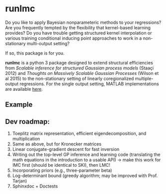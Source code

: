 # runlmc

Do you like to apply Bayesian nonparameteric methods to your regressions? Are you frequently tempted by the flexibility that kernel-based learning provides? Do you have trouble getting structured kernel interpolation or various training conditional inducing point approaches to work in a non-stationary multi-output setting?

If so, this package is for you.

**runlmc** is a python 3 package designed to extend structural efficiencies from _Scalable inference for structured Gaussian process models_ (Staaçi 2012) and _Thoughts on Massively Scalable Gaussian Processes_ (Wilson et al 2015) to the non-stationary setting of linearly coregionalized multiple-output regressions. For the single output setting, MATLAB implementations are available [here](http://www.gaussianprocess.org/gpml/code/matlab/doc/).

## Example



## Dev roadmap:

1. Toeplitz matrix representation, efficient eigendecomposition, and multiplication
2. Same as above, but for Kronecker matrices
3. Linear conjugate-gradient descent for fast inversion
4. Writing out the top-level GP inference and learning code (translating the math equations in the introduction to a usable API) -> make this work for IMC first (should be identical to SKI), then LMC!
5. Incorporating priors (e.g., three-parameter beta)
6. Log-determinant bound (greedy algorithm; may be improved with Prof. Tarjan)
7. Sphinxdoc + Doctests
